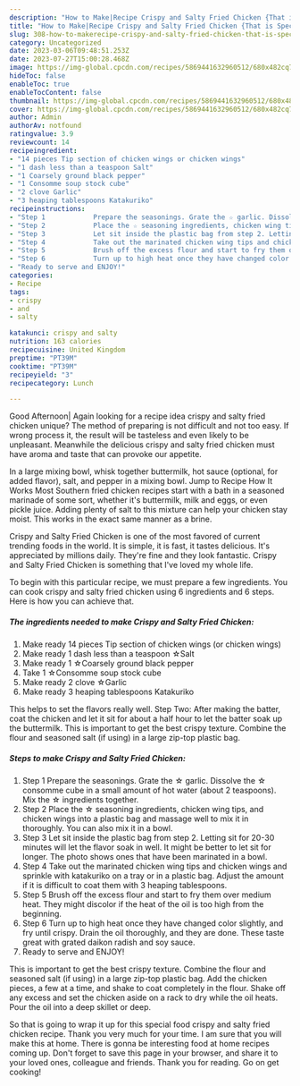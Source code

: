 ```yaml
---
description: "How to Make|Recipe Crispy and Salty Fried Chicken {That is Special"
title: "How to Make|Recipe Crispy and Salty Fried Chicken {That is Special"
slug: 308-how-to-makerecipe-crispy-and-salty-fried-chicken-that-is-special
category: Uncategorized
date: 2023-03-06T09:48:51.253Z
date: 2023-07-27T15:00:28.468Z
image: https://img-global.cpcdn.com/recipes/5869441632960512/680x482cq70/crispy-and-salty-fried-chicken-recipe-main-photo.jpg
hideToc: false
enableToc: true
enableTocContent: false
thumbnail: https://img-global.cpcdn.com/recipes/5869441632960512/680x482cq70/crispy-and-salty-fried-chicken-recipe-main-photo.jpg
cover: https://img-global.cpcdn.com/recipes/5869441632960512/680x482cq70/crispy-and-salty-fried-chicken-recipe-main-photo.jpg
author: Admin
authorAv: notfound
ratingvalue: 3.9
reviewcount: 14
recipeingredient:
- "14 pieces Tip section of chicken wings or chicken wings"
- "1 dash less than a teaspoon Salt"
- "1 Coarsely ground black pepper"
- "1 Consomme soup stock cube"
- "2 clove Garlic"
- "3 heaping tablespoons Katakuriko"
recipeinstructions:
- "Step 1            Prepare the seasonings. Grate the ☆ garlic. Dissolve the ☆ consomme cube in a small amount of hot water (about 2 teaspoons). Mix the ☆ ingredients together."
- "Step 2            Place the ☆ seasoning ingredients, chicken wing tips, and chicken wings into a plastic bag and massage well to mix it in thoroughly. You can also mix it in a bowl."
- "Step 3            Let sit inside the plastic bag from step 2. Letting sit for 20-30 minutes will let the flavor soak in well. It might be better to let sit for longer. The photo shows ones that have been marinated in a bowl."
- "Step 4            Take out the marinated chicken wing tips and chicken wings and sprinkle with katakuriko on a tray or in a plastic bag. Adjust the amount if it is difficult to coat them with 3 heaping tablespoons."
- "Step 5            Brush off the excess flour and start to fry them over medium heat. They might discolor if the heat of the oil is too high from the beginning."
- "Step 6            Turn up to high heat once they have changed color slightly, and fry until crispy. Drain the oil thoroughly, and they are done. These taste great with grated daikon radish and soy sauce."
- "Ready to serve and ENJOY!"
categories:
- Recipe
tags:
- crispy
- and
- salty

katakunci: crispy and salty 
nutrition: 163 calories
recipecuisine: United Kingdom
preptime: "PT39M"
cooktime: "PT39M"
recipeyield: "3"
recipecategory: Lunch

---
```



Good Afternoon| Again looking for a recipe idea crispy and salty fried chicken unique? The method of preparing is not difficult and not too easy. If wrong process it, the result will be tasteless and even likely to be unpleasant. Meanwhile the delicious crispy and salty fried chicken must have aroma and taste that can provoke our appetite.





In a large mixing bowl, whisk together buttermilk, hot sauce (optional, for added flavor), salt, and pepper in a mixing bowl. Jump to Recipe How It Works Most Southern fried chicken recipes start with a bath in a seasoned marinade of some sort, whether it&#39;s buttermilk, milk and eggs, or even pickle juice. Adding plenty of salt to this mixture can help your chicken stay moist. This works in the exact same manner as a brine.

Crispy and Salty Fried Chicken is one of the most favored of current trending foods in the world. It is simple, it is fast, it tastes delicious. It's appreciated by millions daily. They're fine and they look fantastic. Crispy and Salty Fried Chicken is something that I've loved my whole life.


To begin with this particular recipe, we must prepare a few ingredients. You can cook crispy and salty fried chicken using 6 ingredients and 6 steps. Here is how you can achieve that.

<!--inarticleads1-->

##### The ingredients needed to make Crispy and Salty Fried Chicken:

1. Make ready 14 pieces Tip section of chicken wings (or chicken wings)
1. Make ready 1 dash less than a teaspoon ☆Salt
1. Make ready 1 ☆Coarsely ground black pepper
1. Take 1 ☆Consomme soup stock cube
1. Make ready 2 clove ☆Garlic
1. Make ready 3 heaping tablespoons Katakuriko


This helps to set the flavors really well. Step Two: After making the batter, coat the chicken and let it sit for about a half hour to let the batter soak up the buttermilk. This is important to get the best crispy texture. Combine the flour and seasoned salt (if using) in a large zip-top plastic bag. 

<!--inarticleads2-->

##### Steps to make Crispy and Salty Fried Chicken:

1. Step 1            Prepare the seasonings. Grate the ☆ garlic. Dissolve the ☆ consomme cube in a small amount of hot water (about 2 teaspoons). Mix the ☆ ingredients together.
1. Step 2            Place the ☆ seasoning ingredients, chicken wing tips, and chicken wings into a plastic bag and massage well to mix it in thoroughly. You can also mix it in a bowl.
1. Step 3            Let sit inside the plastic bag from step 2. Letting sit for 20-30 minutes will let the flavor soak in well. It might be better to let sit for longer. The photo shows ones that have been marinated in a bowl.
1. Step 4            Take out the marinated chicken wing tips and chicken wings and sprinkle with katakuriko on a tray or in a plastic bag. Adjust the amount if it is difficult to coat them with 3 heaping tablespoons.
1. Step 5            Brush off the excess flour and start to fry them over medium heat. They might discolor if the heat of the oil is too high from the beginning.
1. Step 6            Turn up to high heat once they have changed color slightly, and fry until crispy. Drain the oil thoroughly, and they are done. These taste great with grated daikon radish and soy sauce.
1. Ready to serve and ENJOY!

This is important to get the best crispy texture. Combine the flour and seasoned salt (if using) in a large zip-top plastic bag. Add the chicken pieces, a few at a time, and shake to coat completely in the flour. Shake off any excess and set the chicken aside on a rack to dry while the oil heats. Pour the oil into a deep skillet or deep. 

So that is going to wrap it up for this special food crispy and salty fried chicken recipe. Thank you very much for your time. I am sure that you will make this at home. There is gonna be interesting food at home recipes coming up. Don't forget to save this page in your browser, and share it to your loved ones, colleague and friends. Thank you for reading. Go on get cooking!
